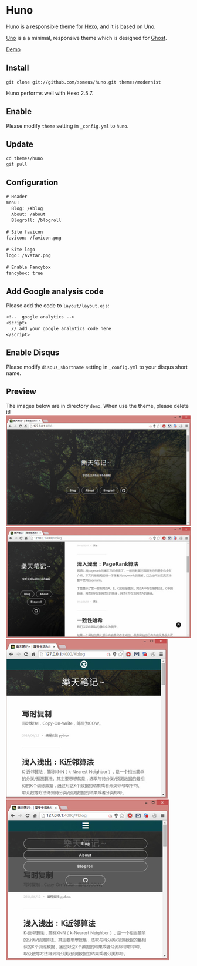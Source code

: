 # Huno


Huno is a responsible theme for [Hexo], and it is based on [Uno].

[Uno] is a a minimal, responsive theme which is designed for [Ghost].

[Demo](http://letiantian.me/)

## Install

```
git clone git://github.com/someus/huno.git themes/modernist
```

Huno performs well with Hexo 2.5.7.

## Enable
Please modify `theme` setting in `_config.yml` to `huno`.

## Update

```
cd themes/huno
git pull
```

## Configuration

	# Header
	menu:
	  Blog: /#blog
	  About: /about
	  Blogroll: /blogroll

	# Site favicon
	favicon: /favicon.png

	# Site logo
	logo: /avatar.png

	# Enable Fancybox
	fancybox: true


## Add Google analysis code
Please add the code to `layout/layout.ejs`:

	<!--  google analytics -->
	<script>
	  // add your google analytics code here
	</script>

## Enable Disqus
Please modify `disqus_shortname` setting in `_config.yml` to your disqus short name.

## Preview
The images below are in directory `demo`. When use the theme, please delete it!
![](./demo/demo-0.jpg)
![](./demo/demo-1.jpg)
![](./demo/demo-2.jpg)
![](./demo/demo-3.jpg)

[Hexo]: http://hexo.io/
[Uno]: https://github.com/daleanthony/uno/
[Fancybox]: http://fancyapps.com/fancybox/
[Ghost]: https://ghost.org/
